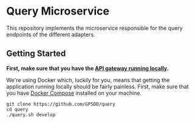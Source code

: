 # Query Microservice

This repository implements the microservice responsible for the query endpoints of the different adapters.

## Getting Started

**First, make sure that you have the [API gateway running
locally](https://github.com/control-tower/control-tower).**

We're using Docker which, luckily for you, means that getting the
application running locally should be fairly painless. First, make sure
that you have [Docker Compose](https://docs.docker.com/compose/install/)
installed on your machine.

```
git clone https://github.com/GPSDD/query
cd query
./query.sh develop
```
